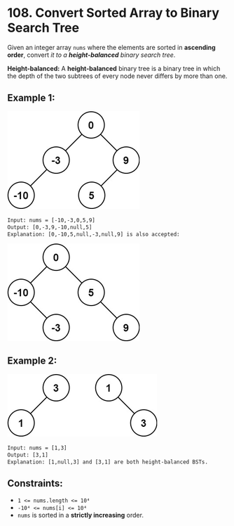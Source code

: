 # 108. Convert Sorted Array to Binary Search Tree

Given an integer array `nums` where the elements are sorted in **ascending order**, convert _it to a **height-balanced** binary search tree_.

**Height-balanced:** A **height-balanced** binary tree is a binary tree in which the depth of the two subtrees of every node never differs by more than one.

## Example 1:

![Example 1](example1.png)

```
Input: nums = [-10,-3,0,5,9]
Output: [0,-3,9,-10,null,5]
Explanation: [0,-10,5,null,-3,null,9] is also accepted:
```

![Example 1 Explanation](explanation1.png)

## Example 2:

![Example 2](example2.png)

```
Input: nums = [1,3]
Output: [3,1]
Explanation: [1,null,3] and [3,1] are both height-balanced BSTs.
```

## Constraints:

- `1 <= nums.length <= 10⁴`
- `-10⁴ <= nums[i] <= 10⁴`
- `nums` is sorted in a **strictly increasing** order.
